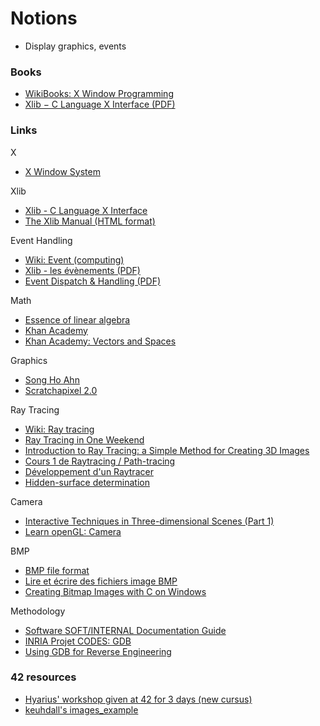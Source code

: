 # Notions

- Display graphics, events

### Books

- [WikiBooks: X Window Programming](https://en.wikibooks.org/wiki/X_Window_Programming/Print_version)
- [Xlib − C Language X Interface (PDF)](https://www.x.org/docs/X11/xlib.pdf)

### Links

X  

- [X Window System](https://en.wikipedia.org/wiki/X_Window_System)

Xlib  

- [Xlib - C Language X Interface](https://www.x.org/releases/X11R7.7/doc/libX11/libX11/libX11.html)
- [The Xlib Manual (HTML format)](https://tronche.com/gui/x/xlib/)

Event Handling  

- [Wiki: Event (computing)](https://en.wikipedia.org/wiki/Event_(computing))
- [Xlib - les évènements (PDF)](http://www-igm.univ-mlv.fr/~berstel/Cours/Xlib/13-Evenements.pdf)
- [Event Dispatch & Handling (PDF)](https://www.student.cs.uwaterloo.ca/~cs349/w16/slides/2.2-event-dispatch.pdf)

Math  

- [Essence of linear algebra](https://www.youtube.com/playlist?list=PLZHQObOWTQDPD3MizzM2xVFitgF8hE_ab)
- [Khan Academy](https://khanacademy.org/)
- [Khan Academy: Vectors and Spaces](https://fr.khanacademy.org/math/linear-algebra/vectors-and-spaces)

Graphics  

- [Song Ho Ahn](http://www.songho.ca/opengl/index.html)
- [Scratchapixel 2.0](https://www.scratchapixel.com)

Ray Tracing  

- [Wiki: Ray tracing](https://en.wikipedia.org/wiki/Ray_tracing_(graphics))
- [Ray Tracing in One Weekend](https://raytracing.github.io/books/RayTracingInOneWeekend.html)
- [Introduction to Ray Tracing: a Simple Method for Creating 3D Images](https://www.scratchapixel.com/lessons/3d-basic-rendering/introduction-to-ray-tracing/how-does-it-work)
- [Cours 1 de Raytracing / Path-tracing](https://www.youtube.com/watch?v=1HYhrx9bzP8)
- [Développement d'un Raytracer](http://www.alrj.org/docs/3D/raytracer/raytracertutchap1.htm)
- [Hidden-surface determination](https://en.wikipedia.org/wiki/Hidden-surface_determination)

Camera  

- [Interactive Techniques in Three-dimensional Scenes (Part 1)](https://www.codeproject.com/Articles/35139/Interactive-Techniques-in-Three-dimensional-Scenes)
- [Learn openGL: Camera](https://learnopengl.com/Getting-started/Camera)

BMP  

- [BMP file format](https://www.wikiwand.com/en/BMP_file_format)
- [Lire et écrire des fichiers image BMP](http://fvirtman.free.fr/recueil/01_09_02_testbmp.c.php)
- [Creating Bitmap Images with C on Windows](http://ricardolovelace.com/creating-bitmap-images-with-c-on-windows.html)

Methodology

- [Software SOFT/INTERNAL Documentation Guide](https://www.includehelp.com/articles/software-soft-internal-documentation-guide.aspx)
- [INRIA Projet CODES: GDB](https://www.rocq.inria.fr/secret/Anne.Canteaut/COURS_C/gdb.html)
- [Using GDB for Reverse Engineering](http://users.umiacs.umd.edu/~tdumitra/courses/ENEE757/Fall15/misc/gdb_tutorial.html)

### 42 resources

- [Hyarius' workshop given at 42 for 3 days (new cursus)](https://github.com/Hyarius/PIMP-Your-Code)
- [keuhdall's images_example](https://github.com/keuhdall/images_example)
